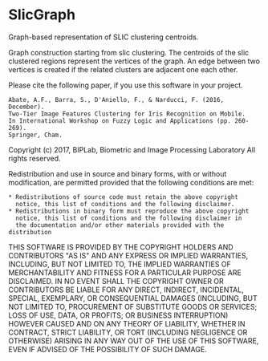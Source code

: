 # SlicGraph

Graph-based representation of SLIC clustering centroids.

Graph construction starting from slic clustering. The centroids of the
slic clustered regions represent the vertices of the graph. An edge
between two vertices is created if the related clusters are adjacent
one each other. 


Please cite the following paper, if you use this software in your
project.

    Abate, A.F., Barra, S., D'Aniello, F., & Narducci, F. (2016, December). 
    Two-Tier Image Features Clustering for Iris Recognition on Mobile. 
    In International Workshop on Fuzzy Logic and Applications (pp. 260-269). 
    Springer, Cham.

Copyright (c) 2017, BIPLab, Biometric and Image Processing Laboratory
All rights reserved.

Redistribution and use in source and binary forms, with or without
modification, are permitted provided that the following conditions are
met:

    * Redistributions of source code must retain the above copyright
      notice, this list of conditions and the following disclaimer.
    * Redistributions in binary form must reproduce the above copyright
      notice, this list of conditions and the following disclaimer in
      the documentation and/or other materials provided with the distribution

THIS SOFTWARE IS PROVIDED BY THE COPYRIGHT HOLDERS AND CONTRIBUTORS "AS IS"
AND ANY EXPRESS OR IMPLIED WARRANTIES, INCLUDING, BUT NOT LIMITED TO, THE
IMPLIED WARRANTIES OF MERCHANTABILITY AND FITNESS FOR A PARTICULAR PURPOSE
ARE DISCLAIMED. IN NO EVENT SHALL THE COPYRIGHT OWNER OR CONTRIBUTORS BE
LIABLE FOR ANY DIRECT, INDIRECT, INCIDENTAL, SPECIAL, EXEMPLARY, OR
CONSEQUENTIAL DAMAGES (INCLUDING, BUT NOT LIMITED TO, PROCUREMENT OF
SUBSTITUTE GOODS OR SERVICES; LOSS OF USE, DATA, OR PROFITS; OR BUSINESS
INTERRUPTION) HOWEVER CAUSED AND ON ANY THEORY OF LIABILITY, WHETHER IN
CONTRACT, STRICT LIABILITY, OR TORT (INCLUDING NEGLIGENCE OR OTHERWISE)
ARISING IN ANY WAY OUT OF THE USE OF THIS SOFTWARE, EVEN IF ADVISED OF THE
POSSIBILITY OF SUCH DAMAGE.

